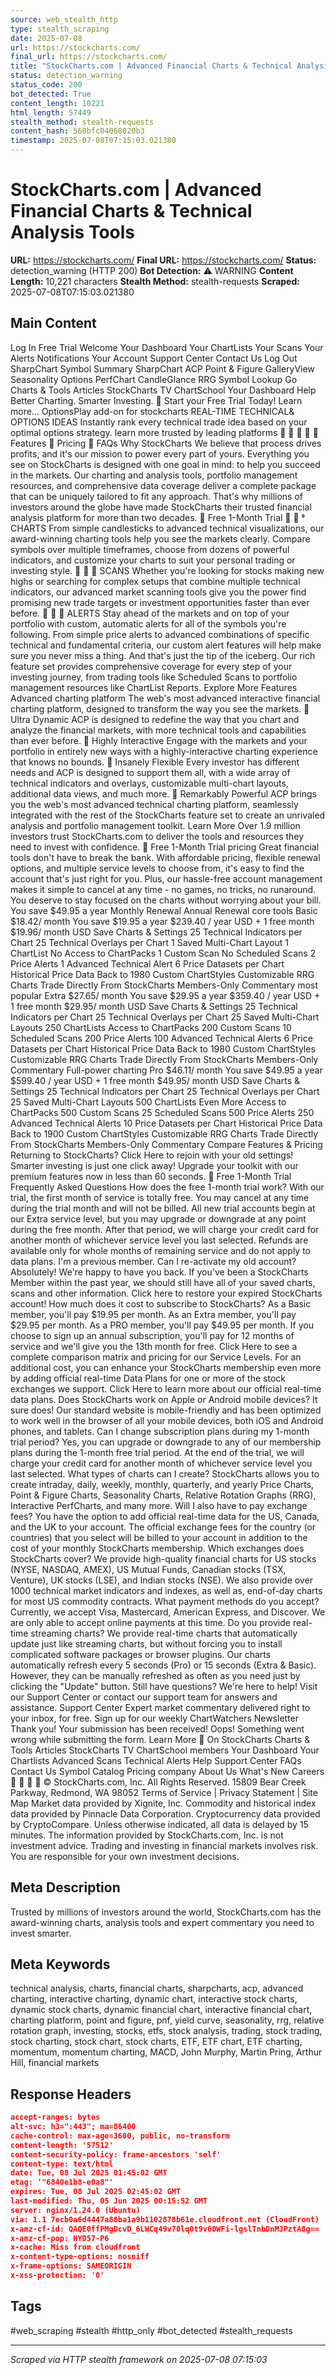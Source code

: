 ```yaml
---
source: web_stealth_http
type: stealth_scraping
date: 2025-07-08
url: https://stockcharts.com/
final_url: https://stockcharts.com/
title: "StockCharts.com | Advanced Financial Charts & Technical Analysis Tools"
status: detection_warning
status_code: 200
bot_detected: True
content_length: 10221
html_length: 57449
stealth_method: stealth-requests
content_hash: 568bfc04068020b3
timestamp: 2025-07-08T07:15:03.021380
---
```


# StockCharts.com | Advanced Financial Charts & Technical Analysis Tools

**URL:** https://stockcharts.com/
**Final URL:** https://stockcharts.com/
**Status:** detection_warning (HTTP 200)
**Bot Detection:** ⚠️ WARNING
**Content Length:** 10,221 characters
**Stealth Method:** stealth-requests
**Scraped:** 2025-07-08T07:15:03.021380

## Main Content

Log In Free Trial Welcome Your Dashboard Your ChartLists Your Scans Your Alerts Notifications Your Account Support Center Contact Us Log Out SharpChart Symbol Summary SharpChart ACP Point & Figure GalleryView Seasonality Options PerfChart CandleGlance RRG Symbol Lookup Go Charts & Tools Articles StockCharts TV ChartSchool Your Dashboard Help Better Charting. Smarter Investing.  Start your Free Trial Today! Learn more... OptionsPlay add-on for stockcharts REAL-TIME TECHNICAL& OPTIONS IDEAS Instantly rank every technical trade idea based on your optimal options strategy. learn more trusted by leading platforms      Features  Pricing  FAQs Why StockCharts We believe that process drives profits, and it's our mission to power every part of yours. Everything you see on StockCharts is designed with one goal in mind: to help you succeed in the markets. Our charting and analysis tools, portfolio management resources, and comprehensive data coverage deliver a complete package that can be uniquely tailored to fit any approach. That's why millions of investors around the globe have made StockCharts their trusted financial analysis platform for more than two decades.  Free 1-Month Trial    CHARTS From simple candlesticks to advanced technical visualizations, our award-winning charting tools help you see the markets clearly. Compare symbols over multiple timeframes, choose from dozens of powerful indicators, and customize your charts to suit your personal trading or investing style.    SCANS Whether you're looking for stocks making new highs or searching for complex setups that combine multiple technical indicators, our advanced market scanning tools give you the power find promising new trade targets or investment opportunities faster than ever before.    ALERTS Stay ahead of the markets and on top of your portfolio with custom, automatic alerts for all of the symbols you're following. From simple price alerts to advanced combinations of specific technical and fundamental criteria, our custom alert features will help make sure you never miss a thing. And that's just the tip of the iceberg. Our rich feature set provides comprehensive coverage for every step of your investing journey, from trading tools like Scheduled Scans to portfolio management resources like ChartList Reports. Explore More Features Advanced charting platform The web's most advanced interactive financial charting platform, designed to transform the way you see the markets.  Ultra Dynamic ACP is designed to redefine the way that you chart and analyze the financial markets, with more technical tools and capabilities than ever before.  Highly Interactive Engage with the markets and your portfolio in entirely new ways with a highly-interactive charting experience that knows no bounds.  Insanely Flexible Every investor has different needs and ACP is designed to support them all, with a wide array of technical indicators and overlays, customizable multi-chart layouts, additional data views, and much more.  Remarkably Powerful ACP brings you the web's most advanced technical charting platform, seamlessly integrated with the rest of the StockCharts feature set to create an unrivaled analysis and portfolio management toolkit. Learn More Over 1.9 million investors trust StockCharts.com to deliver the tools and resources they need to invest with confidence.  Free 1-Month Trial pricing Great financial tools don't have to break the bank. With affordable pricing, flexible renewal options, and multiple service levels to choose from, it's easy to find the account that's just right for you. Plus, our hassle-free account management makes it simple to cancel at any time - no games, no tricks, no runaround. You deserve to stay focused on the charts without worrying about your bill. You save $49.95 a year Monthly Renewal Annual Renewal core tools Basic $18.42/ month You save $19.95 a year $239.40 / year USD + 1 free month $19.96/ month USD Save Charts & Settings 25 Technical Indicators per Chart 25 Technical Overlays per Chart 1 Saved Multi-Chart Layout 1 ChartList No Access to ChartPacks 1 Custom Scan No Scheduled Scans 2 Price Alerts 1 Advanced Technical Alert 6 Price Datasets per Chart Historical Price Data Back to 1980 Custom ChartStyles Customizable RRG Charts Trade Directly From StockCharts Members-Only Commentary most popular Extra $27.65/ month You save $29.95 a year $359.40 / year USD + 1 free month $29.95/ month USD Save Charts & Settings 25 Technical Indicators per Chart 25 Technical Overlays per Chart 25 Saved Multi-Chart Layouts 250 ChartLists Access to ChartPacks 200 Custom Scans 10 Scheduled Scans 200 Price Alerts 100 Advanced Technical Alerts 6 Price Datasets per Chart Historical Price Data Back to 1980 Custom ChartStyles Customizable RRG Charts Trade Directly From StockCharts Members-Only Commentary Full-power charting Pro $46.11/ month You save $49.95 a year $599.40 / year USD + 1 free month $49.95/ month USD Save Charts & Settings 25 Technical Indicators per Chart 25 Technical Overlays per Chart 25 Saved Multi-Chart Layouts 500 ChartLists Even More Access to ChartPacks 500 Custom Scans 25 Scheduled Scans 500 Price Alerts 250 Advanced Technical Alerts 10 Price Datasets per Chart Historical Price Data Back to 1900 Custom ChartStyles Customizable RRG Charts Trade Directly From StockCharts Members-Only Commentary Compare Features & Pricing Returning to StockCharts? Click Here to rejoin with your old settings! Smarter investing is just one click away! Upgrade your toolkit with our premium features now in less than 60 seconds.  Free 1-Month Trial Frequently Asked Questions How does the free 1-month trial work? With our trial, the first month of service is totally free. You may cancel at any time during the trial month and will not be billed. All new trial accounts begin at our Extra service level, but you may upgrade or downgrade at any point during the free month. After that period, we will charge your credit card for another month of whichever service level you last selected. Refunds are available only for whole months of remaining service and do not apply to data plans. I'm a previous member. Can I re-activate my old account? Absolutely! We're happy to have you back. If you've been a StockCharts Member within the past year, we should still have all of your saved charts, scans and other information. Click here to restore your expired StockCharts account! How much does it cost to subscribe to StockCharts? As a Basic member, you'll pay $19.95 per month. As an Extra member, you'll pay $29.95 per month. As a PRO member, you'll pay $49.95 per month. If you choose to sign up an annual subscription, you'll pay for 12 months of service and we'll give you the 13th month for free. ‍Click Here to see a complete comparison matrix and pricing for our Service Levels. For an additional cost, you can enhance your StockCharts membership even more by adding official real-time Data Plans for one or more of the stock exchanges we support. Click Here to learn more about our official real-time data plans. Does StockCharts work on Apple or Android mobile devices? It sure does! Our standard website is mobile-friendly and has been optimized to work well in the browser of all your mobile devices, both iOS and Android phones, and tablets. Can I change subscription plans during my 1-month trial period? Yes, you can upgrade or downgrade to any of our membership plans during the 1-month free trial period. At the end of the trial, we will charge your credit card for another month of whichever service level you last selected. What types of charts can I create? StockCharts allows you to create intraday, daily, weekly, monthly, quarterly, and yearly Price Charts, Point & Figure Charts, Seasonality Charts, Relative Rotation Graphs (RRG), Interactive PerfCharts, and many more. Will I also have to pay exchange fees? You have the option to add official real-time data for the US, Canada, and the UK to your account. The official exchange fees for the country (or countries) that you select will be billed to your account in addition to the cost of your monthly StockCharts membership. Which exchanges does StockCharts cover? We provide high-quality financial charts for US stocks (NYSE, NASDAQ, AMEX), US Mutual Funds, Canadian stocks (TSX, Venture), UK stocks (LSE), and Indian stocks (NSE). We also provide over 1000 technical market indicators and indexes, as well as, end-of-day charts for most US commodity contracts. What payment methods do you accept? Currently, we accept Visa, Mastercard, American Express, and Discover. We are only able to accept online payments at this time. Do you provide real-time streaming charts? We provide real-time charts that automatically update just like streaming charts, but without forcing you to install complicated software packages or browser plugins. Our charts automatically refresh every 5 seconds (Pro) or 15 seconds (Extra & Basic). However, they can be manually refreshed as often as you need just by clicking the "Update" button. Still have questions? We're here to help! Visit our Support Center or contact our support team for answers and assistance. Support Center Expert market commentary delivered right to your inbox, for free. Sign up for our weekly ChartWatchers Newsletter Thank you! Your submission has been received! Oops! Something went wrong while submitting the form. Learn More  On StockCharts Charts & Tools Articles StockCharts TV ChartSchool members Your Dashboard Your Chartlists Advanced Scans Technical Alerts Help Support Center FAQs Contact Us Symbol Catalog Pricing company About Us What's New Careers     © StockCharts.com, Inc. All Rights Reserved. 15809 Bear Creek Parkway, Redmond, WA 98052 Terms of Service | Privacy Statement | Site Map Market data provided by Xignite, Inc. Commodity and historical index data provided by Pinnacle Data Corporation. Cryptocurrency data provided by CryptoCompare. Unless otherwise indicated, all data is delayed by 15 minutes. The information provided by StockCharts.com, Inc. is not investment advice. Trading and investing in financial markets involves risk. You are responsible for your own investment decisions.

## Meta Description

Trusted by millions of investors around the world, StockCharts.com has the award-winning charts, analysis tools and expert commentary you need to invest smarter.


## Meta Keywords

technical analysis, charts, financial charts, sharpcharts, acp, advanced charting, interactive charting, dynamic chart, interactive stock charts, dynamic stock charts, dynamic financial chart, interactive financial chart, charting platform, point and figure, pnf, yield curve, seasonality, rrg, relative rotation graph, investing, stocks, etfs, stock analysis, trading, stock trading, stock charting, stock chart, stock charts, ETF, ETF chart, ETF charting, momentum, momentum charting, MACD, John Murphy, Martin Pring, Arthur Hill, financial markets




## Response Headers

```json
accept-ranges: bytes
alt-svc: h3=":443"; ma=86400
cache-control: max-age=3600, public, no-transform
content-length: '57512'
content-security-policy: frame-ancestors 'self'
content-type: text/html
date: Tue, 08 Jul 2025 01:45:02 GMT
etag: '"6840e1b8-e0a8"'
expires: Tue, 08 Jul 2025 02:45:02 GMT
last-modified: Thu, 05 Jun 2025 00:15:52 GMT
server: nginx/1.24.0 (Ubuntu)
via: 1.1 7ecb0a6d4447a88ba1a9b1102878b61e.cloudfront.net (CloudFront)
x-amz-cf-id: QAQE0ffPMgDcvD_6LWCq49v70lq0t9v60WFi-lgslTnbDnMJPztA8g==
x-amz-cf-pop: HYD57-P6
x-cache: Miss from cloudfront
x-content-type-options: nosniff
x-frame-options: SAMEORIGIN
x-xss-protection: '0'

```

## Tags

#web_scraping #stealth #http_only #bot_detected #stealth_requests

---
*Scraped via HTTP stealth framework on 2025-07-08 07:15:03*

